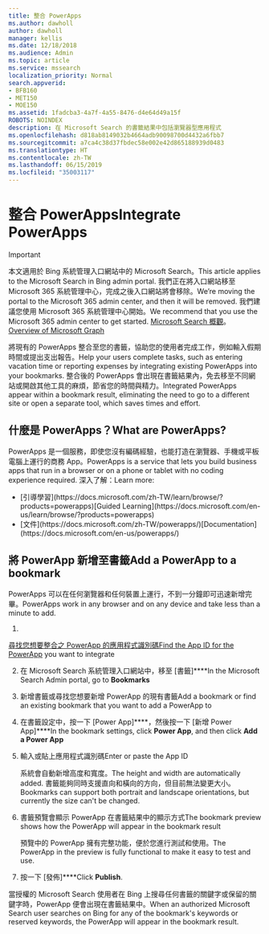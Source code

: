 ```yaml
---
title: 整合 PowerApps
ms.author: dawholl
author: dawholl
manager: kellis
ms.date: 12/18/2018
ms.audience: Admin
ms.topic: article
ms.service: mssearch
localization_priority: Normal
search.appverid:
- BFB160
- MET150
- MOE150
ms.assetid: 1fadcba3-4a7f-4a55-8476-d4e64d49a15f
ROBOTS: NOINDEX
description: 在 Microsoft Search 的書籤結果中包括瀏覽器型應用程式
ms.openlocfilehash: d818ab8149032b4664adb90098700d4432a6fbb7
ms.sourcegitcommit: a7ca4c38d37fbdec58e002e42d865188939d0483
ms.translationtype: HT
ms.contentlocale: zh-TW
ms.lasthandoff: 06/15/2019
ms.locfileid: "35003117"
---
```

# <a name="integrate-powerapps"></a><span data-ttu-id="39c1b-103">整合 PowerApps</span><span class="sxs-lookup"><span data-stu-id="39c1b-103">Integrate PowerApps</span></span>

> [!IMPORTANT]
> <span data-ttu-id="39c1b-104">本文適用於 Bing 系統管理入口網站中的 Microsoft Search。</span><span class="sxs-lookup"><span data-stu-id="39c1b-104">This article applies to the Microsoft Search in Bing admin portal.</span></span> <span data-ttu-id="39c1b-105">我們正在將入口網站移至 Microsoft 365 系統管理中心，完成之後入口網站將會移除。</span><span class="sxs-lookup"><span data-stu-id="39c1b-105">We’re moving the portal to the Microsoft 365 admin center, and then it will be removed.</span></span> <span data-ttu-id="39c1b-106">我們建議您使用 Microsoft 365 系統管理中心開始。</span><span class="sxs-lookup"><span data-stu-id="39c1b-106">We recommend that you use the Microsoft 365 admin center to get started.</span></span> <span data-ttu-id="39c1b-107">[Microsoft Search 概觀](overview-microsoft-search.md)。</span><span class="sxs-lookup"><span data-stu-id="39c1b-107">[Overview of Microsoft Graph](overview-microsoft-search.md)</span></span>
    
<span data-ttu-id="39c1b-108">將現有的 PowerApps 整合至您的書籤，協助您的使用者完成工作，例如輸入假期時間或提出支出報告。</span><span class="sxs-lookup"><span data-stu-id="39c1b-108">Help your users complete tasks, such as entering vacation time or reporting expenses by integrating existing PowerApps into your bookmarks.</span></span> <span data-ttu-id="39c1b-109">整合後的 PowerApps 會出現在書籤結果內，免去移至不同網站或開啟其他工具的麻煩，節省您的時間與精力。</span><span class="sxs-lookup"><span data-stu-id="39c1b-109">Integrated PowerApps appear within a bookmark result, eliminating the need to go to a different site or open a separate tool, which saves times and effort.</span></span>
  
## <a name="what-are-powerapps"></a><span data-ttu-id="39c1b-110">什麼是 PowerApps？</span><span class="sxs-lookup"><span data-stu-id="39c1b-110">What are PowerApps?</span></span>

<span data-ttu-id="39c1b-111">PowerApps 是一個服務，即使您沒有編碼經驗，也能打造在瀏覽器、手機或平板電腦上運行的商務 App。</span><span class="sxs-lookup"><span data-stu-id="39c1b-111">PowerApps is a service that lets you build business apps that run in a browser or on a phone or tablet with no coding experience required.</span></span> <span data-ttu-id="39c1b-112">深入了解：</span><span class="sxs-lookup"><span data-stu-id="39c1b-112">Learn more:</span></span>
  
- <span data-ttu-id="39c1b-113">
  [引導學習](https://docs.microsoft.com/zh-TW/learn/browse/?products=powerapps)</span><span class="sxs-lookup"><span data-stu-id="39c1b-113">[Guided Learning](https://docs.microsoft.com/en-us/learn/browse/?products=powerapps)</span></span>
    
- <span data-ttu-id="39c1b-114">
  [文件](https://docs.microsoft.com/zh-TW/powerapps/)</span><span class="sxs-lookup"><span data-stu-id="39c1b-114">[Documentation](https://docs.microsoft.com/en-us/powerapps/)</span></span>
    
## <a name="add-a-powerapp-to-a-bookmark"></a><span data-ttu-id="39c1b-115">將 PowerApp 新增至書籤</span><span class="sxs-lookup"><span data-stu-id="39c1b-115">Add a PowerApp to a bookmark</span></span>

<span data-ttu-id="39c1b-116">PowerApps 可以在任何瀏覽器和任何裝置上運行，不到一分鐘即可迅速新增完畢。</span><span class="sxs-lookup"><span data-stu-id="39c1b-116">PowerApps work in any browser and on any device and take less than a minute to add.</span></span>
  
1. <span data-ttu-id="39c1b-117">
  [尋找您想要整合之 PowerApp 的應用程式識別碼](https://docs.microsoft.com/zh-TW/powerapps/maker/canvas-apps/get-sessionid#get-an-app-id)</span><span class="sxs-lookup"><span data-stu-id="39c1b-117">[Find the App ID for the PowerApp](https://docs.microsoft.com/en-us/powerapps/maker/canvas-apps/get-sessionid#get-an-app-id) you want to integrate</span></span> 
    
2. <span data-ttu-id="39c1b-118">在 Microsoft Search 系統管理入口網站中，移至 [書籤]\*\*\*\*</span><span class="sxs-lookup"><span data-stu-id="39c1b-118">In the Microsoft Search Admin portal, go to **Bookmarks**</span></span>
    
3. <span data-ttu-id="39c1b-119">新增書籤或尋找您想要新增 PowerApp 的現有書籤</span><span class="sxs-lookup"><span data-stu-id="39c1b-119">Add a bookmark or find an existing bookmark that you want to add a PowerApp to</span></span>
    
4. <span data-ttu-id="39c1b-120">在書籤設定中，按一下 [Power App]\*\*\*\*，然後按一下 [新增 Power App]\*\*\*\*</span><span class="sxs-lookup"><span data-stu-id="39c1b-120">In the bookmark settings, click **Power App**, and then click **Add a Power App**</span></span>
    
5. <span data-ttu-id="39c1b-121">輸入或貼上應用程式識別碼</span><span class="sxs-lookup"><span data-stu-id="39c1b-121">Enter or paste the App ID</span></span>
    
    <span data-ttu-id="39c1b-122">系統會自動新增高度和寬度。</span><span class="sxs-lookup"><span data-stu-id="39c1b-122">The height and width are automatically added.</span></span> <span data-ttu-id="39c1b-123">書籤能夠同時支援直向和橫向的方向，但目前無法變更大小。</span><span class="sxs-lookup"><span data-stu-id="39c1b-123">Bookmarks can support both portrait and landscape orientations, but currently the size can't be changed.</span></span>
    
6. <span data-ttu-id="39c1b-124">書籤預覽會顯示 PowerApp 在書籤結果中的顯示方式</span><span class="sxs-lookup"><span data-stu-id="39c1b-124">The bookmark preview shows how the PowerApp will appear in the bookmark result</span></span>
    
    <span data-ttu-id="39c1b-125">預覽中的 PowerApp 擁有完整功能，便於您進行測試和使用。</span><span class="sxs-lookup"><span data-stu-id="39c1b-125">The PowerApp in the preview is fully functional to make it easy to test and use.</span></span>
    
7. <span data-ttu-id="39c1b-126">按一下 [發佈]\*\*\*\*</span><span class="sxs-lookup"><span data-stu-id="39c1b-126">Click **Publish**.</span></span>
    
<span data-ttu-id="39c1b-127">當授權的 Microsoft Search 使用者在 Bing 上搜尋任何書籤的關鍵字或保留的關鍵字時，PowerApp 便會出現在書籤結果中。</span><span class="sxs-lookup"><span data-stu-id="39c1b-127">When an authorized Microsoft Search user searches on Bing for any of the bookmark's keywords or reserved keywords, the PowerApp will appear in the bookmark result.</span></span>
